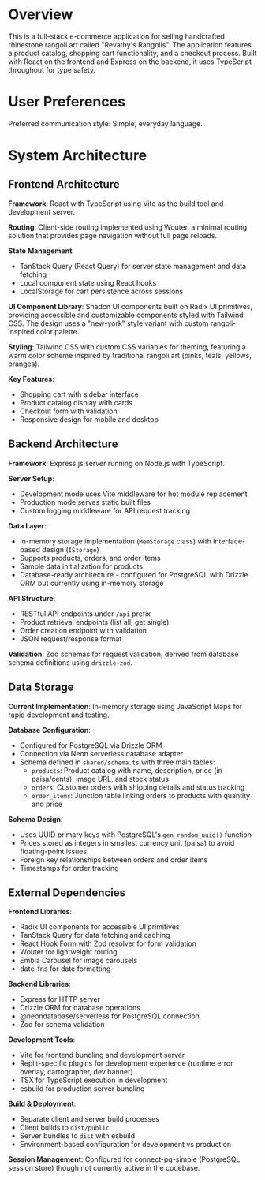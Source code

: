 # Overview

This is a full-stack e-commerce application for selling handcrafted rhinestone rangoli art called "Revathy's Rangolis". The application features a product catalog, shopping cart functionality, and a checkout process. Built with React on the frontend and Express on the backend, it uses TypeScript throughout for type safety.

# User Preferences

Preferred communication style: Simple, everyday language.

# System Architecture

## Frontend Architecture

**Framework**: React with TypeScript using Vite as the build tool and development server.

**Routing**: Client-side routing implemented using Wouter, a minimal routing solution that provides page navigation without full page reloads.

**State Management**: 
- TanStack Query (React Query) for server state management and data fetching
- Local component state using React hooks
- LocalStorage for cart persistence across sessions

**UI Component Library**: Shadcn UI components built on Radix UI primitives, providing accessible and customizable components styled with Tailwind CSS. The design uses a "new-york" style variant with custom rangoli-inspired color palette.

**Styling**: Tailwind CSS with custom CSS variables for theming, featuring a warm color scheme inspired by traditional rangoli art (pinks, teals, yellows, oranges).

**Key Features**:
- Shopping cart with sidebar interface
- Product catalog display with cards
- Checkout form with validation
- Responsive design for mobile and desktop

## Backend Architecture

**Framework**: Express.js server running on Node.js with TypeScript.

**Server Setup**: 
- Development mode uses Vite middleware for hot module replacement
- Production mode serves static built files
- Custom logging middleware for API request tracking

**Data Layer**: 
- In-memory storage implementation (`MemStorage` class) with interface-based design (`IStorage`)
- Supports products, orders, and order items
- Sample data initialization for products
- Database-ready architecture - configured for PostgreSQL with Drizzle ORM but currently using in-memory storage

**API Structure**:
- RESTful API endpoints under `/api` prefix
- Product retrieval endpoints (list all, get single)
- Order creation endpoint with validation
- JSON request/response format

**Validation**: Zod schemas for request validation, derived from database schema definitions using `drizzle-zod`.

## Data Storage

**Current Implementation**: In-memory storage using JavaScript Maps for rapid development and testing.

**Database Configuration**: 
- Configured for PostgreSQL via Drizzle ORM
- Connection via Neon serverless database adapter
- Schema defined in `shared/schema.ts` with three main tables:
  - `products`: Product catalog with name, description, price (in paisa/cents), image URL, and stock status
  - `orders`: Customer orders with shipping details and status tracking
  - `order_items`: Junction table linking orders to products with quantity and price

**Schema Design**: 
- Uses UUID primary keys with PostgreSQL's `gen_random_uuid()` function
- Prices stored as integers in smallest currency unit (paisa) to avoid floating-point issues
- Foreign key relationships between orders and order items
- Timestamps for order tracking

## External Dependencies

**Frontend Libraries**:
- Radix UI components for accessible UI primitives
- TanStack Query for data fetching and caching
- React Hook Form with Zod resolver for form validation
- Wouter for lightweight routing
- Embla Carousel for image carousels
- date-fns for date formatting

**Backend Libraries**:
- Express for HTTP server
- Drizzle ORM for database operations
- @neondatabase/serverless for PostgreSQL connection
- Zod for schema validation

**Development Tools**:
- Vite for frontend bundling and development server
- Replit-specific plugins for development experience (runtime error overlay, cartographer, dev banner)
- TSX for TypeScript execution in development
- esbuild for production server bundling

**Build & Deployment**:
- Separate client and server build processes
- Client builds to `dist/public`
- Server bundles to `dist` with esbuild
- Environment-based configuration for development vs production

**Session Management**: Configured for connect-pg-simple (PostgreSQL session store) though not currently active in the codebase.